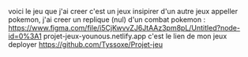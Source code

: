 voici le jeu que j'ai creer c'est un jeux insipirer d'un autre jeux appeller pokemon,
j'ai creer un replique (nul) d'un combat pokemon :
https://www.figma.com/file/i5CjKwvvZJ6JtAAz3pm8pL/Untitled?node-id=0%3A1
projet-jeux-younous.netlify.app c'est le lien de mon jeux deployer
https://github.com/Tyssoxe/Projet-jeu
